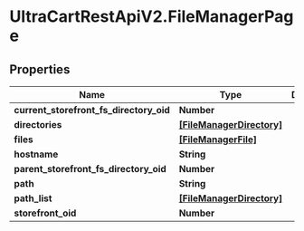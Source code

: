 # UltraCartRestApiV2.FileManagerPage

## Properties

Name | Type | Description | Notes
------------ | ------------- | ------------- | -------------
**current_storefront_fs_directory_oid** | **Number** |  | [optional] 
**directories** | [**[FileManagerDirectory]**](FileManagerDirectory.md) |  | [optional] 
**files** | [**[FileManagerFile]**](FileManagerFile.md) |  | [optional] 
**hostname** | **String** |  | [optional] 
**parent_storefront_fs_directory_oid** | **Number** |  | [optional] 
**path** | **String** |  | [optional] 
**path_list** | [**[FileManagerDirectory]**](FileManagerDirectory.md) |  | [optional] 
**storefront_oid** | **Number** |  | [optional] 


